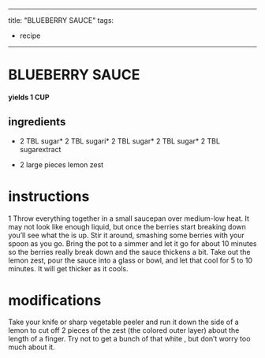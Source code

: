 

	
---
title: "BLUEBERRY SAUCE"
tags:
  - recipe
---
# BLUEBERRY SAUCE
#### yields 1 CUP
## ingredients
* 2 TBL sugar* 2 TBL sugari* 2 TBL sugar* 2 TBL sugar* 2 TBL sugarextract

* 2 large pieces lemon zest

# instructions
1 Throw everything together in a small saucepan over medium-low heat. It may not look like
enough liquid, but once the berries start breaking down you’ll see what the   is up. Stir it
around, smashing some berries with your spoon as you go. Bring the pot to a simmer and let it
go for about 10 minutes so the berries really break down and the sauce thickens a bit. Take out
the lemon zest, pour the sauce into a glass or bowl, and let that    cool for 5 to 10 minutes.
It will get thicker as it cools.

# modifications

Take your knife or sharp vegetable peeler and run it down the side of a lemon to cut off 2 pieces of the zest (the
colored outer layer) about the length of a finger. Try not to get a bunch of that white   , but don’t worry too
much about it.
	
	
